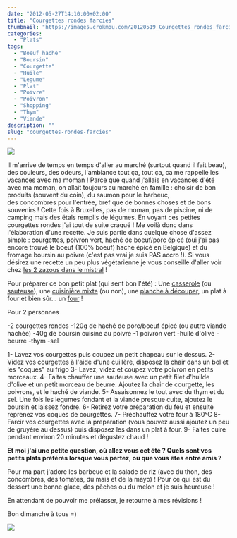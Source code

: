 ```yaml
---
date: "2012-05-27T14:10:00+02:00"
title: "Courgettes rondes farcies"
thumbnail: "https://images.crokmou.com/20120519_Courgettes_rondes_farcies_poivron_0024.jpg"
categories:
  - "Plats"
tags:
  - "Boeuf hache"
  - "Boursin"
  - "Courgette"
  - "Huile"
  - "Legume"
  - "Plat"
  - "Poivre"
  - "Poivron"
  - "Shopping"
  - "Thym"
  - "Viande"
description: ""
slug: "courgettes-rondes-farcies"
---
```


[![](http://2.bp.blogspot.com/-wYfhnX1P5os/UCbgGy0TV-I/AAAAAAAADCs/NWAL9CdNQz8/s320/20120519_Courgettes_rondes_farcies_poivron_0024.jpg)](http://2.bp.blogspot.com/-wYfhnX1P5os/UCbgGy0TV-I/AAAAAAAADCs/NWAL9CdNQz8/s1600/20120519_Courgettes_rondes_farcies_poivron_0024.jpg)

Il m'arrive de temps en temps d'aller au marché (surtout quand il fait beau), des couleurs, des odeurs, l'ambiance tout ça, tout ça, ca me rappelle les vacances avec ma moman ! Parce que quand j'allais en vacances d'été avec ma moman, on allait toujours au marché en famille : choisir de bon produits (souvent du coin), du saumon pour le barbeuc, des concombres pour l'entrée, bref que de bonnes choses et de bons souvenirs ! Cette fois à Bruxelles, pas de moman, pas de piscine, ni de camping mais des étals remplis de légumes. En voyant ces petites courgettes rondes j'ai tout de suite craqué ! Me voilà donc dans l'élaboration d'une recette. Je suis partie dans quelque chose d'assez simple : courgettes, poivron vert, haché de boeuf/porc épicé (oui j'ai pas encore trouvé le boeuf (100% boeuf) haché épicé en Belgique) et du fromage boursin au poivre (c'est pas vrai je suis PAS accro !). Si vous désirez une recette un peu plus végétarienne je vous conseille d'aller voir chez [les 2 zazous dans le mistral](http://mistralzazou.blogspot.com/2012/05/petits-farcis-vegetariens-ricotta.html) !

Pour préparer ce bon petit plat (qui sent bon l'été) : Une [casserole](http://www.rueducommerce.fr/m/pl/malid:115) (ou [sauteuse](http://www.rueducommerce.fr/m/pl/malid:15123301)), une [cuisinière mixte](http://www.rueducommerce.fr/index/cuisiniere%20mixte) (ou non), une [planche à découper](http://www.blogger.com/%22http://www.rueducommerce.fr/m/pl/malid:4820408%20%22), un plat à four et bien sûr... un [four](http://www.rueducommerce.fr/m/pl/malid:9404136) !

Pour 2 personnes

-2 courgettes rondes -120g de haché de porc/boeuf épicé (ou autre viande hachée) -40g de boursin cuisine au poivre -1 poivron vert -huile d'olive -beurre -thym -sel

1- Lavez vos courgettes puis coupez un petit chapeau sur le dessus. 2- Videz vos courgettes à l'aide d'une cuillère, disposez la chair dans un bol et les "coques" au frigo 3- Lavez, videz et coupez votre poivron en petits morceaux. 4- Faites chauffer une sauteuse avec un petit filet d'huilde d'olive et un petit morceau de beurre. Ajoutez la chair de courgette, les poivrons, et le haché de viande. 5- Assaisonnez le tout avec du thym et du sel. Une fois les legumes fondant et la viande presque cuite, ajoutez le boursin et laissez fondre. 6- Retirez votre préparation du feu et ensuite reprenez vos coques de courgettes. 7- Préchauffez votre four à 180°C 8- Farcir vos courgettes avec la preparation (vous pouvez aussi ajoutez un peu de gruyère au dessus) puis disposez les dans un plat à four. 9- Faites cuire pendant environ 20 minutes et dégustez chaud !

**Et moi j'ai une petite question, où allez vous cet été ? Quels sont vos petits plats préférés lorsque vous partez, ou que vous êtes entre amis ?**

Pour ma part j'adore les barbeuc et la salade de riz (avec du thon, des concombres, des tomates, du mais et de la mayo) ! Pour ce qui est du dessert une bonne glace, des pêches ou du melon et je suis heureuse !

En attendant de pouvoir me prélasser, je retourne à mes révisions !

Bon dimanche à tous =)

[![](http://1.bp.blogspot.com/-7DPn2lv5DHs/T8InosiRAiI/AAAAAAAACcU/72rAhOPEyGw/s1600/cute-white-kitten-head-emoticon-110.gif)](http://1.bp.blogspot.com/-7DPn2lv5DHs/T8InosiRAiI/AAAAAAAACcU/72rAhOPEyGw/s1600/cute-white-kitten-head-emoticon-110.gif)